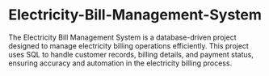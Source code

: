 # Electricity-Bill-Management-System
The Electricity Bill Management System is a database-driven project designed to manage electricity billing operations efficiently. This project uses SQL to handle customer records, billing details, and payment status, ensuring accuracy and automation in the electricity billing process.
